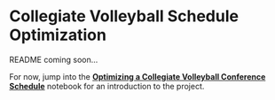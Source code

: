 # Collegiate Volleyball Schedule Optimization

README coming soon...

For now, jump into the __[Optimizing a Collegiate Volleyball Conference Schedule](./Introduction.ipynb)__ notebook for an introduction to the project.
